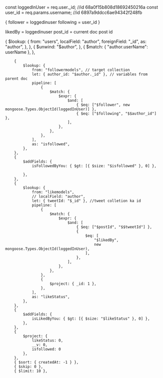 
const loggedInUser = req.user._id; //id  68a0f15b808d18692450216a
const user_id = req.params.username; //id  6897a9ddcc6ae94342f248fb

{
follower = loggedinuser
following = user_id 
}

likedBy = loggedinuser
post_id = current doc post id 













































{
			$lookup: {
				from: "users",
				localField: "author",
				foreignField: "_id",
				as: "author",
			},
		},
		{
			$unwind: "$author",
		},
		{
			$match: { "author.userName": userName },
		},
		
		{
			$lookup: {
				from: "followermodels", // target collection
				let: { author_id: "$author._id" }, // variables from parent doc
				pipeline: [
					{
						$match: {
							$expr: {
								$and: [
									{ $eq: ["$follower", new mongoose.Types.ObjectId(loggedInUser)] },
									{ $eq: ["$following", "$$author_id"] },
								],
							},
						},
					},
				],
				as: "isfollowed",
			},
		},
		{
			$addFields: {
				isFollowedByYou: { $gt: [{ $size: "$isfollowed" }, 0] },
			
			},
		},
		{
			$lookup: {
				from: "likemodels",
				// localField: "author",
				let: { tweetId: "$_id" }, //tweet colletion ka id
				pipeline: [
					{
						$match: {
							$expr: {
								$and: [
									{ $eq: ["$postId", "$$tweetId"] },
									{
										$eq: [
											"$likedBy",
											new mongoose.Types.ObjectId(loggedInUser),
										],
									},
								],
							},
						},
					},
					{
						$project: { _id: 1 },
					},
				],
				as: "likeStatus",
			},
		},
		{
			$addFields: {
				isLikedByYou: { $gt: [{ $size: "$likeStatus" }, 0] },
			},
		},
		{
			$project: {
				likeStatus: 0,
				__v: 0,
				isfollowed: 0
			},
		},
		{ $sort: { createdAt: -1 } },
		{ $skip: 0 },
		{ $limit: 10 },